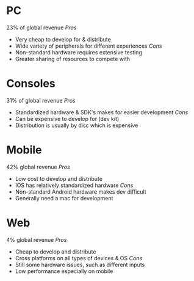 # PC
23% of global revenue
*Pros*
- Very cheap to develop for & distribute
- Wide variety of peripherals for different experiences
*Cons*
- Non-standard hardware requires extensive testing
- Greater sharing of resources to compete with
# Consoles
31% of global revenue
*Pros*
- Standardized hardware & SDK's makes for easier development
*Cons*
- Can be expensive to develop for (dev kit)
- Distribution is usually by disc which is expensive
# Mobile
42% global revenue
*Pros*
- Low cost to develop and distribute
- IOS has relatively standardized hardware
*Cons*
- Non-standard Android hardware makes dev difficult
- Generally need a mac for development
# Web
4% global revenue
*Pros*
- Cheap to develop and distribute
- Cross platforms on all types of devices & OS
*Cons*
- Still some hardware issues, such as different inputs
- Low performance especially on mobile
